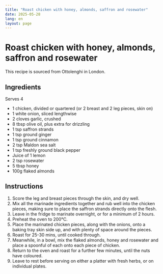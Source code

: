 ```yaml
---
title: "Roast chicken with honey, almonds, saffron and rosewater"
date: 2025-05-28
lang: en
layout: page
---
```

# Roast chicken with honey, almonds, saffron and rosewater

This recipe is sourced from Ottolenghi in London.

## Ingredients

Serves 4

* 1 chicken, divided or quartered (or 2 breast and 2 leg pieces, skin on)
* 1 white onion, sliced lengthwise
* 2 cloves garlic, crushed
* 8 tbsp olive oil, plus extra for drizzling
* 1 tsp saffron strands
* 1 tsp ground ginger
* 1 tsp ground cinnamon
* 2 tsp Maldon sea salt
* 1 tsp freshly ground black pepper
* Juice of 1 lemon
* 2 tsp rosewater
* 5 tbsp honey
* 100g flaked almonds

## Instructions

1. Score the leg and breast pieces through the skin, and dry well.
2. Mix all the marinade ingredients together and rub well into the chicken pieces, making sure to place the saffron strands directly onto the flesh.
3. Leave in the fridge to marinate overnight, or for a minimum of 2 hours.
4. Preheat the oven to 200°C.
5. Place the marinated chicken pieces, along with the onions, onto a baking tray skin side up, and with plenty of space around the pieces.
6. Roast for 25-30 mins, until cooked through.
7. Meanwhile, in a bowl, mix the flaked almonds, honey and rosewater and place a spoonful of each onto each piece of chicken.
8. Return to the oven and roast for a further few minutes, until the nuts have coloured.
9. Leave to rest before serving on either a platter with fresh herbs, or on individual plates.
